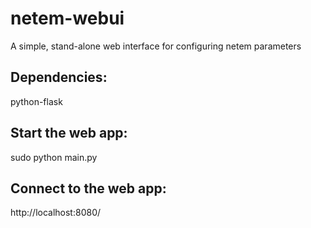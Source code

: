 netem-webui
===========

A simple, stand-alone web interface for configuring netem parameters

## Dependencies:
python-flask

## Start the web app:
  sudo python main.py

## Connect to the web app:
  http://localhost:8080/

